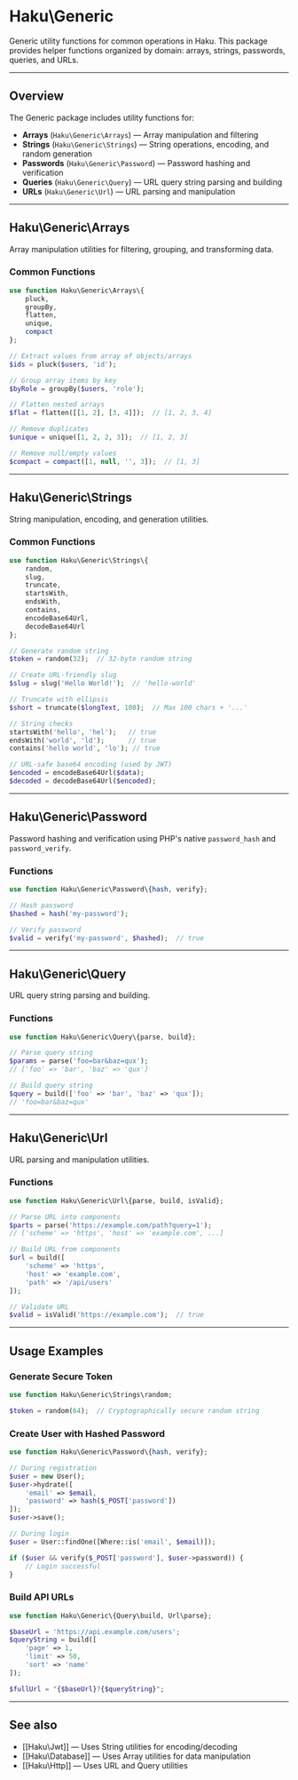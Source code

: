 # Haku\Generic

Generic utility functions for common operations in Haku. This package provides helper functions organized by domain: arrays, strings, passwords, queries, and URLs.

---

## Overview

The Generic package includes utility functions for:
- **Arrays** (`Haku\Generic\Arrays`) — Array manipulation and filtering
- **Strings** (`Haku\Generic\Strings`) — String operations, encoding, and random generation
- **Passwords** (`Haku\Generic\Password`) — Password hashing and verification
- **Queries** (`Haku\Generic\Query`) — URL query string parsing and building
- **URLs** (`Haku\Generic\Url`) — URL parsing and manipulation

---

## Haku\Generic\Arrays

Array manipulation utilities for filtering, grouping, and transforming data.

### Common Functions

```php
use function Haku\Generic\Arrays\{
    pluck,
    groupBy,
    flatten,
    unique,
    compact
};

// Extract values from array of objects/arrays
$ids = pluck($users, 'id');

// Group array items by key
$byRole = groupBy($users, 'role');

// Flatten nested arrays
$flat = flatten([[1, 2], [3, 4]]);  // [1, 2, 3, 4]

// Remove duplicates
$unique = unique([1, 2, 2, 3]);  // [1, 2, 3]

// Remove null/empty values
$compact = compact([1, null, '', 3]);  // [1, 3]
```

---

## Haku\Generic\Strings

String manipulation, encoding, and generation utilities.

### Common Functions

```php
use function Haku\Generic\Strings\{
    random,
    slug,
    truncate,
    startsWith,
    endsWith,
    contains,
    encodeBase64Url,
    decodeBase64Url
};

// Generate random string
$token = random(32);  // 32-byte random string

// Create URL-friendly slug
$slug = slug('Hello World!');  // 'hello-world'

// Truncate with ellipsis
$short = truncate($longText, 100);  // Max 100 chars + '...'

// String checks
startsWith('hello', 'hel');   // true
endsWith('world', 'ld');      // true
contains('hello world', 'lo'); // true

// URL-safe base64 encoding (used by JWT)
$encoded = encodeBase64Url($data);
$decoded = decodeBase64Url($encoded);
```

---

## Haku\Generic\Password

Password hashing and verification using PHP's native `password_hash` and `password_verify`.

### Functions

```php
use function Haku\Generic\Password\{hash, verify};

// Hash password
$hashed = hash('my-password');

// Verify password
$valid = verify('my-password', $hashed);  // true
```

---

## Haku\Generic\Query

URL query string parsing and building.

### Functions

```php
use function Haku\Generic\Query\{parse, build};

// Parse query string
$params = parse('foo=bar&baz=qux');
// ['foo' => 'bar', 'baz' => 'qux']

// Build query string
$query = build(['foo' => 'bar', 'baz' => 'qux']);
// 'foo=bar&baz=qux'
```

---

## Haku\Generic\Url

URL parsing and manipulation utilities.

### Functions

```php
use function Haku\Generic\Url\{parse, build, isValid};

// Parse URL into components
$parts = parse('https://example.com/path?query=1');
// ['scheme' => 'https', 'host' => 'example.com', ...]

// Build URL from components
$url = build([
    'scheme' => 'https',
    'host' => 'example.com',
    'path' => '/api/users'
]);

// Validate URL
$valid = isValid('https://example.com');  // true
```

---

## Usage Examples

### Generate Secure Token

```php
use function Haku\Generic\Strings\random;

$token = random(64);  // Cryptographically secure random string
```

### Create User with Hashed Password

```php
use function Haku\Generic\Password\{hash, verify};

// During registration
$user = new User();
$user->hydrate([
    'email' => $email,
    'password' => hash($_POST['password'])
]);
$user->save();

// During login
$user = User::findOne([Where::is('email', $email)]);

if ($user && verify($_POST['password'], $user->password)) {
    // Login successful
}
```

### Build API URLs

```php
use function Haku\Generic\{Query\build, Url\parse};

$baseUrl = 'https://api.example.com/users';
$queryString = build([
    'page' => 1,
    'limit' => 50,
    'sort' => 'name'
]);

$fullUrl = "{$baseUrl}?{$queryString}";
```

---

## See also

- [[Haku\Jwt]] — Uses String utilities for encoding/decoding
- [[Haku\Database]] — Uses Array utilities for data manipulation
- [[Haku\Http]] — Uses URL and Query utilities
